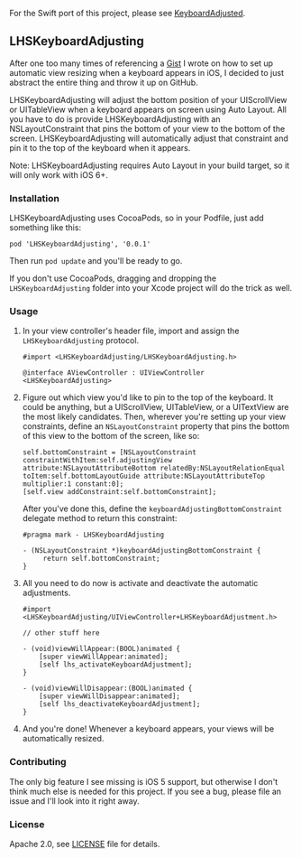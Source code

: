 For the Swift port of this project, please see [KeyboardAdjusted](https://github.com/lionheart/KeyboardAdjusted).

LHSKeyboardAdjusting
--------------------

After one too many times of referencing a [Gist](https://gist.github.com/dlo/8572874) I wrote on how to set up automatic view resizing when a keyboard appears in iOS, I decided to just abstract the entire thing and throw it up on GitHub.

LHSKeyboardAdjusting will adjust the bottom position of your UIScrollView or UITableView when a keyboard appears on screen using Auto Layout. All you have to do is provide LHSKeyboardAdjusting with an NSLayoutConstraint that pins the bottom of your view to the bottom of the screen. LHSKeyboardAdjusting will automatically adjust that constraint and pin it to the top of the keyboard when it appears.

Note: LHSKeyboardAdjusting requires Auto Layout in your build target, so it will only work with iOS 6+.

### Installation

LHSKeyboardAdjusting uses CocoaPods, so in your Podfile, just add something like this:

    pod 'LHSKeyboardAdjusting', '0.0.1'

Then run `pod update` and you'll be ready to go.

If you don't use CocoaPods, dragging and dropping the `LHSKeyboardAdjusting` folder into your Xcode project will do the trick as well.

### Usage

1. In your view controller's header file, import and assign the `LHSKeyboardAdjusting` protocol.

   ```objc
   #import <LHSKeyboardAdjusting/LHSKeyboardAdjusting.h>

   @interface AViewController : UIViewController <LHSKeyboardAdjusting>
   ```

2. Figure out which view you'd like to pin to the top of the keyboard. It could be anything, but a UIScrollView, UITableView, or a UITextView are the most likely candidates. Then, wherever you're setting up your view constraints, define an `NSLayoutConstraint` property that pins the bottom of this view to the bottom of the screen, like so:

   ```objc
   self.bottomConstraint = [NSLayoutConstraint constraintWithItem:self.adjustingView attribute:NSLayoutAttributeBottom relatedBy:NSLayoutRelationEqual toItem:self.bottomLayoutGuide attribute:NSLayoutAttributeTop multiplier:1 constant:0];
   [self.view addConstraint:self.bottomConstraint];
   ```

   After you've done this, define the `keyboardAdjustingBottomConstraint` delegate method to return this constraint:

   ```objc
   #pragma mark - LHSKeyboardAdjusting

   - (NSLayoutConstraint *)keyboardAdjustingBottomConstraint {
        return self.bottomConstraint;
   }
   ```

3. All you need to do now is activate and deactivate the automatic adjustments.

   ```objc
   #import <LHSKeyboardAdjusting/UIViewController+LHSKeyboardAdjustment.h>

   // other stuff here

   - (void)viewWillAppear:(BOOL)animated {
       [super viewWillAppear:animated];
       [self lhs_activateKeyboardAdjustment];
   }

   - (void)viewWillDisappear:(BOOL)animated {
       [super viewWillDisappear:animated];
       [self lhs_deactivateKeyboardAdjustment];
   }
   ```

3. And you're done! Whenever a keyboard appears, your views will be automatically resized.

### Contributing

The only big feature I see missing is iOS 5 support, but otherwise I don't think much else is needed for this project. If you see a bug, please file an issue and I'll look into it right away.

### License

Apache 2.0, see [LICENSE](LICENSE) file for details.

